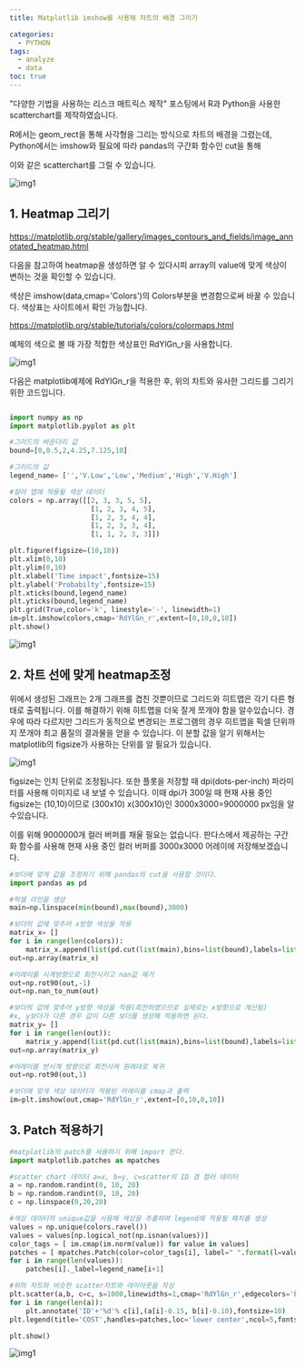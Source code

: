 ```yaml
---
title: Matplotlib imshow를 사용해 차트의 배경 그리기

categories:
  - PYTHON
tags:
  - analyze
  - data
toc: true
---
```


"다양한 기법을 사용하는 리스크 매트릭스 제작" 포스팅에서 R과 Python을 사용한 scatterchart를 제작하였습니다. 

R에서는 geom_rect을 통해 사각형을 그리는 방식으로 차트의 배경을 그렸는데, Python에서는 imshow와 필요에 따라 pandas의 구간화 함수인 cut을 통해 

이와 같은 scatterchart를 그릴 수 있습니다. <br>

![img1](/assets/img/plot_risk.png)

## 1. Heatmap 그리기

https://matplotlib.org/stable/gallery/images_contours_and_fields/image_annotated_heatmap.html

다음을 참고하여 heatmap을 생성하면 알 수 있다시피 array의 value에 맞게 색상이 변하는 것을 확인할 수 있습니다.

색상은 imshow(data,cmap='Colors')의 Colors부분을 변경함으로써 바꿀 수 있습니다. 색상표는 사이트에서 확인 가능합니다.

https://matplotlib.org/stable/tutorials/colors/colormaps.html

예제의 색으로 볼 때 가장 적합한 색상표인 RdYlGn_r을 사용합니다.  

![img1](/assets/img/pl7.png)

다음은 matplotlib예제에 RdYlGn_r을 적용한 후, 위의 차트와 유사한 그리드를 그리기 위한 코드입니다.

~~~python

import numpy as np
import matplotlib.pyplot as plt

#그리드의 바운더리 값
bound=[0,0.5,2,4.25,7.125,10]

#그리드의 값 
legend_name= ['','V.Low','Low','Medium','High','V.High']

#컬러 맵에 적용될 색상 데이터
colors = np.array([[2, 3, 3, 5, 5],
                    [1, 2, 3, 4, 5],
                    [1, 2, 3, 4, 4],
                    [1, 2, 3, 3, 4],
                    [1, 1, 2, 3, 3]])

plt.figure(figsize=(10,10))
plt.xlim(0,10)
plt.ylim(0,10)
plt.xlabel('Time impact',fontsize=15)
plt.ylabel('Probabilty',fontsize=15)
plt.xticks(bound,legend_name)
plt.yticks(bound,legend_name)
plt.grid(True,color='k', linestyle='-', linewidth=1)
im=plt.imshow(colors,cmap='RdYlGn_r',extent=[0,10,0,10])
plt.show()

~~~

![img1](/assets/img/erroutput.png)


## 2. 차트 선에 맞게 heatmap조정

위에서 생성된 그래프는 2개 그래프를 겹친 것뿐이므로 그리드와 히트맵은 각기 다른 형태로 출력됩니다. 이를 해결하기 위해 히트맵을 더욱 잘게 쪼개야 함을 알수있습니다. 경우에 따라 다르지만 그리드가 동적으로 변경되는 프로그램의 경우 히트맵을 픽셀 단위까지 쪼개야 최고 품질의 결과물을 얻을 수 있습니다. 이 분할 값을 알기 위해서는 matplotlib의 figsize가 사용하는 단위를 알 필요가 있습니다.

![img1](/assets/img/sq_5.png)

figsize는 인치 단위로 조정됩니다. 또한 플롯을 저장할 때 dpi(dots-per-inch) 파라미터를 사용해 이미지로 내 보낼 수 있습니다. 이때 dpi가 300일 때 현재 사용 중인 figsize는 (10,10)이므로 (300x10) x(300x10)인 3000x3000=9000000 px임을 알수있습니다. <br>

이를 위해 9000000개 컬러 버퍼를 채울 필요는 없습니다.
판다스에서 제공하는 구간화 함수를 사용해 현재 사용 중인 컬러 버퍼를 3000x3000 어레이에 저장해보겠습니다. 

~~~python
#보더에 맞게 값을 조정하기 위해 pandas의 cut을 사용할 것이다.
import pandas as pd

#픽셀 라인을 생성
main=np.linspace(min(bound),max(bound),3000)

#보더의 값에 맞추어 x방향 색상을 적용
matrix_x= []
for i in range(len(colors)):
    matrix_x.append(list(pd.cut(list(main),bins=list(bound),labels=list(colors[i]),ordered=False,duplicates='raise')))
out=np.array(matrix_x)

#어레이를 시계방향으로 회전시키고 nan값 제거
out=np.rot90(out,-1)
out=np.nan_to_num(out)

#보더의 값에 맞추어 y방향 색상을 적용(회전하였으므로 실제로는 x방향으로 계산됨)
#x, y보더가 다른 경우 값이 다른 보더를 생성해 적용하면 된다.
matrix_y= []
for i in range(len(out)):
    matrix_y.append(list(pd.cut(list(main),bins=list(bound),labels=list(out[i]),ordered=False,duplicates='raise')))    
out=np.array(matrix_y)

#어레이를 반시계 방향으로 회전시켜 원래대로 복귀
out=np.rot90(out,1)

#보더에 맞게 색상 데이터가 적용된 어레이를 cmap과 출력
im=plt.imshow(out,cmap='RdYlGn_r',extent=[0,10,0,10])
~~~

## 3. Patch 적용하기

~~~ python
#matplotlib의 patch를 사용하기 위해 import 한다.
import matplotlib.patches as mpatches

#scatter chart 데이터 a=x, b=y, c=scatter의 ID 겸 컬러 데이터
a = np.random.randint(0, 10, 20)
b = np.random.randint(0, 10, 20)
c = np.linspace(0,20,20)

#색상 데이터의 unique값을 사용해 색상을 추출하여 legend에 적용될 패치를 생성
values = np.unique(colors.ravel())
values = values[np.logical_not(np.isnan(values))]
color_tags = [ im.cmap(im.norm(value)) for value in values]   
patches = [ mpatches.Patch(color=color_tags[i], label=" ".format(l=values[i]) ) for i in range(len(values)) ]
for i in range(len(values)):
    patches[i]._label=legend_name[i+1]

#위의 차트와 비슷한 scatter차트와 레이아웃을 작성
plt.scatter(a,b, c=c, s=1000,linewidths=1,cmap='RdYlGn_r',edgecolors='black')
for i in range(len(a)):
    plt.annotate('ID'+'%d'% c[i],(a[i]-0.15, b[i]-0.10),fontsize=10)
plt.legend(title='COST',handles=patches,loc='lower center',ncol=5,fontsize=10,bbox_to_anchor=(0.5, -0.15),fancybox=True)

plt.show()
~~~

![img1](/assets/img/outfig.png)

